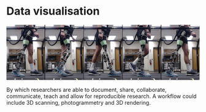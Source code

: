# Data visualisation

![Creating better prosthetics with motion capture analysis](../../.gitbook/assets/a.jpeg)

By which researchers are able to document, share, collaborate, communicate, teach and allow for reproducible research. A workflow could include 3D scanning, photogrammetry and 3D rendering.

